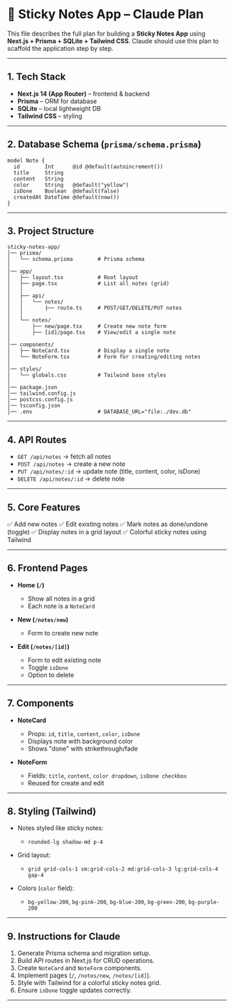 # 📌 Sticky Notes App – Claude Plan

This file describes the full plan for building a **Sticky Notes App** using **Next.js + Prisma + SQLite + Tailwind CSS**.
Claude should use this plan to scaffold the application step by step.

---

## 1. Tech Stack

* **Next.js 14 (App Router)** – frontend & backend
* **Prisma** – ORM for database
* **SQLite** – local lightweight DB
* **Tailwind CSS** – styling

---

## 2. Database Schema (`prisma/schema.prisma`)

```prisma
model Note {
  id        Int      @id @default(autoincrement())
  title     String
  content   String
  color     String   @default("yellow")
  isDone    Boolean  @default(false)
  createdAt DateTime @default(now())
}
```

---

## 3. Project Structure

```
sticky-notes-app/
│── prisma/
│   └── schema.prisma        # Prisma schema
│
│── app/
│   ├── layout.tsx           # Root layout
│   ├── page.tsx             # List all notes (grid)
│   │
│   ├── api/
│   │   └── notes/
│   │       ├── route.ts     # POST/GET/DELETE/PUT notes
│   │
│   └── notes/
│       ├── new/page.tsx     # Create new note form
│       ├── [id]/page.tsx    # View/edit a single note
│
│── components/
│   ├── NoteCard.tsx         # Display a single note
│   └── NoteForm.tsx         # Form for creating/editing notes
│
│── styles/
│   └── globals.css          # Tailwind base styles
│
│── package.json
│── tailwind.config.js
│── postcss.config.js
│── tsconfig.json
│── .env                     # DATABASE_URL="file:./dev.db"
```

---

## 4. API Routes

* `GET /api/notes` → fetch all notes
* `POST /api/notes` → create a new note
* `PUT /api/notes/:id` → update note (title, content, color, isDone)
* `DELETE /api/notes/:id` → delete note

---

## 5. Core Features

✅ Add new notes
✅ Edit existing notes
✅ Mark notes as done/undone (toggle)
✅ Display notes in a grid layout
✅ Colorful sticky notes using Tailwind

---

## 6. Frontend Pages

* **Home (`/`)**

  * Show all notes in a grid
  * Each note is a `NoteCard`
* **New (`/notes/new`)**

  * Form to create new note
* **Edit (`/notes/[id]`)**

  * Form to edit existing note
  * Toggle `isDone`
  * Option to delete

---

## 7. Components

* **NoteCard**

  * Props: `id`, `title`, `content`, `color`, `isDone`
  * Displays note with background color
  * Shows "done" with strikethrough/fade
* **NoteForm**

  * Fields: `title`, `content`, `color dropdown`, `isDone checkbox`
  * Reused for create and edit

---

## 8. Styling (Tailwind)

* Notes styled like sticky notes:

  * `rounded-lg shadow-md p-4`
* Grid layout:

  * `grid grid-cols-1 sm:grid-cols-2 md:grid-cols-3 lg:grid-cols-4 gap-4`
* Colors (`color` field):

  * `bg-yellow-200`, `bg-pink-200`, `bg-blue-200`, `bg-green-200`, `bg-purple-200`

---

## 9. Instructions for Claude

1. Generate Prisma schema and migration setup.
2. Build API routes in Next.js for CRUD operations.
3. Create `NoteCard` and `NoteForm` components.
4. Implement pages (`/`, `/notes/new`, `/notes/[id]`).
5. Style with Tailwind for a colorful sticky notes grid.
6. Ensure `isDone` toggle updates correctly.

---
